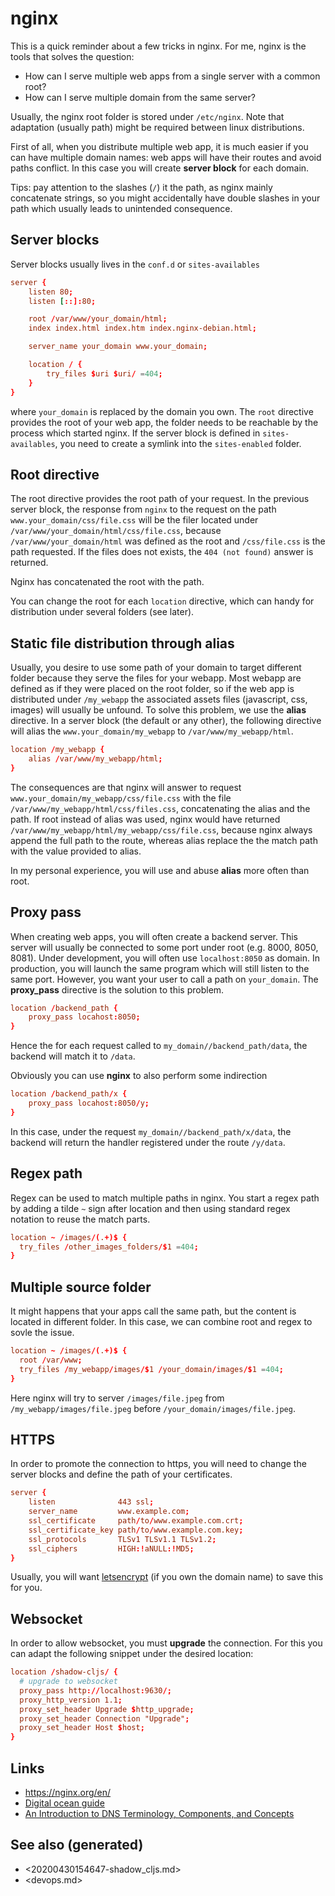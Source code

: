 # nginx

This is a quick reminder about a few tricks in nginx. For me, nginx is the tools that solves the question:

-   How can I serve multiple web apps from a single server with a common root?
-   How can I serve multiple domain from the same server?

Usually, the nginx root folder is stored under `/etc/nginx`. Note that adaptation (usually path) might be required between linux distributions.

First of all, when you distribute multiple web app, it is much easier if you can have multiple domain names: web apps will have their routes and avoid paths conflict. In this case you will create **server block** for each domain.

Tips: pay attention to the slashes (`/`) it the path, as nginx mainly concatenate strings, so you might accidentally have double slashes in your path which usually leads to unintended consequence.


## Server blocks

Server blocks usually lives in the `conf.d` or `sites-availables`

```conf
server {
	listen 80;
	listen [::]:80;

	root /var/www/your_domain/html;
	index index.html index.htm index.nginx-debian.html;

	server_name your_domain www.your_domain;

	location / {
		try_files $uri $uri/ =404;
	}
}
```

where `your_domain` is replaced by the domain you own. The `root` directive provides the root of your web app, the folder needs to be reachable by the process which started nginx. If the server block is defined in `sites-availables`, you need to create a symlink into the `sites-enabled` folder.


## Root directive

The root directive provides the root path of your request. In the previous server block, the response from `nginx` to the request on the path `www.your_domain/css/file.css` will be the filer located under `/var/www/your_domain/html/css/file.css`, because `/var/www/your_domain/html` was defined as the root and `/css/file.css` is the path requested. If the files does not exists, the `404 (not found)` answer is returned.

Nginx has concatenated the root with the path.

You can change the root for each `location` directive, which can handy for distribution under several folders (see later).


## Static file distribution through alias

Usually, you desire to use some path of your domain to target different folder because they serve the files for your webapp. Most webapp are defined as if they were placed on the root folder, so if the web app is distributed under `/my_webapp` the associated assets files (javascript, css, images) will usually be unfound. To solve this problem, we use the **alias** directive. In a server block (the default or any other), the following directive will alias the `www.your_domain/my_webapp` to `/var/www/my_webapp/html`.

```conf
location /my_webapp {
    alias /var/www/my_webapp/html;
}
```

The consequences are that nginx will answer to request `www.your_domain/my_webapp/css/file.css` with the file `/var/www/my_webapp/html/css/files.css`, concatenating the alias and the path. If root instead of alias was used, nginx would have returned `/var/www/my_webapp/html/my_webapp/css/file.css`, because nginx always append the full path to the route, whereas alias replace the the match path with the value provided to alias.

In my personal experience, you will use and abuse **alias** more often than root.


## Proxy pass

When creating web apps, you will often create a backend server. This server will usually be connected to some port under root (e.g. 8000, 8050, 8081). Under development, you will often use `localhost:8050` as domain. In production, you will launch the same program which will still listen to the same port. However, you want your user to call a path on `your_domain`. The **proxy\_pass** directive is the solution to this problem.

```conf
location /backend_path {
    proxy_pass locahost:8050;
}
```

Hence the for each request called to `my_domain//backend_path/data`, the backend will match it to `/data`.

Obviously you can use **nginx** to also perform some indirection

```conf
location /backend_path/x {
    proxy_pass locahost:8050/y;
}
```

In this case, under the request `my_domain//backend_path/x/data`, the backend will return the handler registered under the route `/y/data`.


## Regex path

Regex can be used to match multiple paths in nginx. You start a regex path by adding a tilde `~` sign after location and then using standard regex notation to reuse the match parts.

```conf
location ~ /images/(.+)$ {
  try_files /other_images_folders/$1 =404;
}
```


## Multiple source folder

It might happens that your apps call the same path, but the content is located in different folder. In this case, we can combine root and regex to sovle the issue.

```conf
location ~ /images/(.+)$ {
  root /var/www;
  try_files /my_webapp/images/$1 /your_domain/images/$1 =404;
}
```

Here nginx will try to server `/images/file.jpeg` from `/my_webapp/images/file.jpeg` before `/your_domain/images/file.jpeg`.


## HTTPS

In order to promote the connection to https, you will need to change the server blocks and define the path of your certificates.

```conf
server {
    listen              443 ssl;
    server_name         www.example.com;
    ssl_certificate     path/to/www.example.com.crt;
    ssl_certificate_key path/to/www.example.com.key;
    ssl_protocols       TLSv1 TLSv1.1 TLSv1.2;
    ssl_ciphers         HIGH:!aNULL:!MD5;
}
```

Usually, you will want [letsencrypt](https://www.digitalocean.com/community/tutorials/how-to-secure-nginx-with-let-s-encrypt-on-ubuntu-18-04) (if you own the domain name) to save this for you.


## Websocket

In order to allow websocket, you must **upgrade** the connection. For this you can adapt the following snippet under the desired location:

```conf
location /shadow-cljs/ {
  # upgrade to websocket
  proxy_pass http://localhost:9630/;
  proxy_http_version 1.1;
  proxy_set_header Upgrade $http_upgrade;
  proxy_set_header Connection "Upgrade";
  proxy_set_header Host $host;
}
```


## Links

-   <https://nginx.org/en/>
-   [Digital ocean guide](https://www.digitalocean.com/community/tutorials/how-to-install-nginx-on-ubuntu-20-04)
-   [An Introduction to DNS Terminology, Components, and Concepts](https://www.digitalocean.com/community/tutorials/an-introduction-to-dns-terminology-components-and-concepts)


## See also (generated)

-   <20200430154647-shadow_cljs.md>
-   <devops.md>
